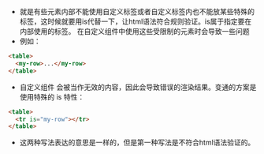 - 就是有些元素内部不能使用自定义标签或者自定义标签内也不能放某些特殊的标签，这时候就要用is代替一下，让html语法符合规则验证。is属于指定要在内部使用的标签。
在自定义组件中使用这些受限制的元素时会导致一些问题
- 例如：
```html
<table>
  <my-row>...</my-row>
</table>
```
- 自定义组件 <my-row> 会被当作无效的内容，因此会导致错误的渲染结果。变通的方案是使用特殊的 is 特性：
```html
<table>
  <tr is="my-row"></tr>
</table>
```
- 这两种写法表达的意思是一样的，但是第一种写法是不符合html语法验证的。
